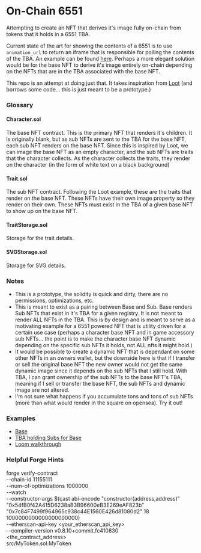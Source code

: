 # On-Chain 6551

Attempting to create an NFT that derives it's image fully on-chain from tokens that it holds in a 6551 TBA.

Current state of the art for showing the contents of a 6551 is to use `animation_url` to return an iframe that is responsible for polling the contents of the TBA. An example can be found [here](https://opensea.io/assets/ethereum/0x26727ed4f5ba61d3772d1575bca011ae3aef5d36/3305). Perhaps a more elegant solution would be for the base NFT to derive it's image entirely on-chain depending on the NFTs that are in the TBA associated with the base NFT.

This repo is an attempt at doing just that. It takes inspiration from [Loot](https://opensea.io/collection/lootproject) (and borrows some code... this is just meant to be a prototype.)

### Glossary

#### Character.sol

The base NFT contract. This is the primary NFT that renders it's children. It is originally blank, but as sub NFTs are sent to the TBA for the base NFT, each sub NFT renders on the base NFT. Since this is inspired by Loot, we can image the base NFT as an empty character, and the sub NFTs are traits that the character collects. As the character collects the traits, they render on the character (in the form of white text on a black background)

#### Trait.sol

The sub NFT contract. Following the Loot example, these are the traits that render on the base NFT. These NFTs have their own image property so they render on their own.
These NFTs must exist in the TBA of a given base NFT to show up on the base NFT.

#### TraitStorage.sol

Storage for the trait details.

#### SVGStorage.sol

Storage for SVG details.

### Notes

- This is a prototype, the solidity is quick and dirty, there are no permissions, optimizations, etc.
- This is meant to exist as a pairing between Base and Sub. Base renders Sub NFTs that exist in it's TBA for a given registry. It is not meant to render ALL NFTs in the TBA. This is by design and is meant to serve as a motivating example for a 6551 powered NFT that is utility driven for a certain use case (perhaps a character base NFT and in game accessory sub NFTs... the point is to make the character base NFT dynamic depending on the specific sub NFTs it holds, not ALL nfts it might hold.)
- It would be possible to create a dynamic NFT that is dependant on some other NFTs in an owners wallet, but the downside here is that if I transfer or sell the original base NFT the new owner would not get the same dynamic image since it depends on the sub NFTs that I still hold. With TBA, I can grant ownership of the sub NFTs to the base NFT's TBA, meaning if I sell or transfer the base NFT, the sub NFTs and dynamic image are not altered.
- I'm not sure what happens if you accumulate tons and tons of sub NFTs (more than what would render in the square on opensea). Try it out!

### Examples

- [Base](https://testnets.opensea.io/assets/goerli/0x746950c4cd575d641afd10cbd675b8e327ab9a3c/0)
- [TBA holding Subs for Base](https://testnets.opensea.io/0x9Df6118285fb50499d1f541bf0Ba499f6Fe2ED63)
- [Loom walkthrough](https://www.loom.com/share/5616f2613a2f4d48995b35b134b3eb13)

### Helpful Forge Hints

forge verify-contract \
 --chain-id 11155111 \
 --num-of-optimizations 1000000 \
 --watch \
 --constructor-args $(cast abi-encode "constructor(address,address)" "0x54fB0f42A415D6238aB3B96600eB3E269eAF823b" "0x7c84F7499f964965c938c44E1560E426d81080d2" 18 1000000000000000000000) \
 --etherscan-api-key <your_etherscan_api_key> \
 --compiler-version v0.8.10+commit.fc410830 \
 <the_contract_address> \
 src/MyToken.sol:MyToken
